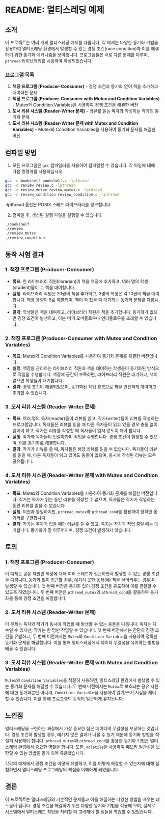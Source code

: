 # README: 멀티스레딩 예제

## 소개

이 프로젝트는 여러 개의 멀티스레딩 예제를 다룹니다. 각 예제는 다양한 동기화 기법을 활용하여 멀티스레딩 환경에서 발생할 수 있는 경쟁 조건(race condition)과 이를 해결하기 위한 동기화 메커니즘을 보여줍니다. 프로그램들은 서로 다른 문제를 다루며, `pthread` 라이브러리를 사용하여 작성되었습니다.

### 프로그램 목록

1. **책장 프로그램 (Producer-Consumer)** - 경쟁 조건과 동기화 없이 책을 추가하고 대여하는 문제
2. **책장 프로그램 (Producer-Consumer with Mutex and Condition Variables)** - Mutex와 Condition Variables을 사용하여 경쟁 조건을 해결한 버전
3. **도서 리뷰 시스템 (Reader-Writer 문제)** - 리뷰를 읽는 독자와 작성하는 작가의 동기화 문제
4. **도서 리뷰 시스템 (Reader-Writer 문제 with Mutex and Condition Variables)** - Mutex와 Condition Variables을 사용하여 동기화 문제를 해결한 버전

## 컴파일 방법

1. 모든 프로그램은 `gcc` 컴파일러를 사용하여 컴파일할 수 있습니다. 각 파일에 대해 다음 명령어를 사용하십시오.

```bash
gcc -o bookshelf bookshelf.c -lpthread
gcc -o review review.c -lpthread
gcc -o review_mutex review_mutex.c -lpthread
gcc -o review_condition review_condition.c -lpthread
```
-lpthread 옵션은 POSIX 스레드 라이브러리를 링크합니다.

2. 컴파일 후, 생성된 실행 파일을 실행할 수 있습니다.
```bash
./bookshelf
./review
./review_mutex
./review_condition
```

## 동작 시험 결과

### 1. 책장 프로그램 (Producer-Consumer)
- **목표**: 한 라이브러리 직원(librarian)이 책을 책장에 추가하고, 여러 명의 학생(student)들이 그 책을 대여합니다.
- **실행**: 라이브러리 직원은 20권의 책을 추가하고, 3명의 학생은 각 10권의 책을 대여합니다. 책장 용량이 5로 제한되며, 책이 꽉 찼을 때 대기하는 동기화 문제를 다룹니다.
- **결과**: 학생들은 책을 대여하고, 라이브러리 직원은 책을 추가합니다. 동기화가 없으면 경쟁 조건이 발생하고, 이는 버퍼 오버플로우나 언더플로우를 초래할 수 있습니다.

### 2. 책장 프로그램 (Producer-Consumer with Mutex and Condition Variables)
- **목표**: Mutex와 Condition Variables를 사용하여 동기화 문제를 해결한 버전입니다.
- **실행**: 책장을 관리하는 라이브러리 직원과 책을 대여하는 학생들이 동기화된 방식으로 작업을 수행합니다. 책장에 공간이 부족하면, 라이브러리 직원은 대기하고, 책이 없으면 학생들이 대기합니다.
- **결과**: 경쟁 조건이 해결되었으며, 동기화된 작업 흐름으로 책을 안전하게 대여하고 추가할 수 있습니다.

### 3. 도서 리뷰 시스템 (Reader-Writer 문제)
- **목표**: 여러 명의 독자(reader)들이 리뷰를 읽고, 작가(writer)들이 리뷰를 작성하는 프로그램입니다. 독자들은 리뷰를 읽을 때 다른 독자들이 읽고 있을 경우 충돌 없이 읽어야 하고, 작가는 리뷰를 작성할 때 독자들이 읽지 않도록 해야 합니다.
- **실행**: 작가와 독자들이 번갈아가며 작업을 수행합니다. 경쟁 조건이 발생할 수 있으며, 이를 동기화로 해결합니다.
- **결과**: 작가가 리뷰를 쓸 때, 독자들은 해당 리뷰를 읽을 수 없습니다. 독자들이 리뷰를 읽을 때, 다른 독자들이 읽고 있어도 충돌이 없으며, 동시에 작성된 리뷰는 모두 공유됩니다.

### 4. 도서 리뷰 시스템 (Reader-Writer 문제 with Mutex and Condition Variables)
- **목표**: Mutex와 Condition Variables를 사용하여 동기화 문제를 해결한 버전입니다. 작가는 독자가 읽는 동안 리뷰를 작성할 수 없으며, 독자들은 작가가 작업하는 동안 리뷰를 읽을 수 없습니다.
- **실행**: 이전과 동일하지만, `pthread_mutex`와 `pthread_cond`를 활용하여 정확한 동기화를 구현합니다.
- **결과**: 작가는 독자가 없을 때만 리뷰를 쓸 수 있고, 독자는 작가가 작업 중일 때는 대기합니다. 동기화가 잘 이루어지며, 경쟁 조건이 발생하지 않습니다.

## 토의

### 1. 책장 프로그램 (Producer-Consumer)
이 예제는 공유 자원인 책장에 대해 여러 스레드가 접근하면서 발생할 수 있는 경쟁 조건을 다룹니다. 동기화 없이 접근할 경우, 예기치 못한 동작(예: 책을 덮어씌우는 경우)이 발생할 수 있습니다. 첫 번째 버전은 동기화 없이 경쟁 조건을 유도하여 이를 관찰할 수 있도록 하였습니다. 두 번째 버전은 `pthread_mutex`와 `pthread_cond`를 활용하여 동기화를 통해 경쟁 조건을 해결합니다.

### 2. 도서 리뷰 시스템 (Reader-Writer 문제)
이 문제는 독자와 작가가 동시에 작업할 때 발생할 수 있는 충돌을 다룹니다. 독자는 다수일 수 있지만, 작가는 한 명만 작업할 수 있습니다. 첫 번째 버전에서는 간단히 경쟁 조건을 유발하고, 두 번째 버전에서는 `Mutex`와 `Condition Variable`을 사용하여 정확한 동기화 문제를 해결합니다. 이를 통해 멀티스레딩에서 데이터 무결성을 유지하는 방법을 배울 수 있습니다.

### 3. 도서 리뷰 시스템 (Reader-Writer 문제 with Mutex and Condition Variables)
`Mutex`와 `Condition Variables`를 적절히 사용하면, 멀티스레딩 환경에서 발생할 수 있는 동기화 문제를 해결할 수 있습니다. 두 번째 버전에서는 `Mutex`로 보호되는 공유 자원에 대한 동기화뿐만 아니라, `Condition Variable`을 사용하여 읽기/쓰기 시점을 제어할 수 있습니다. 이를 통해 프로그램의 동작이 일관되게 유지됩니다.

## 느낀점
멀티스레딩을 구현하는 과정에서 가장 중요한 점은 데이터의 무결성을 보장하는 것입니다. 경쟁 조건이 발생할 경우, 예기치 않은 결과가 나올 수 있기 때문에 동기화 방법을 적절히 사용해야 합니다. `pthread_mutex`와 `pthread_cond`를 활용한 동기화 기법은 멀티스레딩 환경에서 중요한 역할을 합니다. 또한, `volatile`을 사용하여 메모리 일관성을 보장할 수 있는 방법을 알게 되어 유용했습니다.

각각의 예제에서 경쟁 조건을 어떻게 유발하고, 이를 어떻게 해결할 수 있는지에 대해 실험하면서 멀티스레딩 프로그래밍의 핵심을 이해하게 되었습니다.

## 결론
이 프로젝트는 멀티스레딩의 기본적인 문제들과 이를 해결하는 다양한 방법을 배우는 데 도움이 됩니다. 경쟁 조건을 해결하기 위한 다양한 동기화 기법을 적용해 보며, 실제로 시스템에서 멀티스레드 작업을 처리할 때 고려해야 할 점들을 학습할 수 있었습니다.
